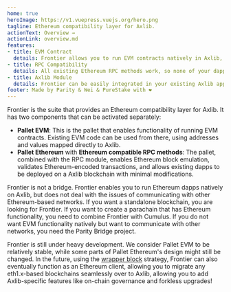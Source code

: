 ```yaml
---
home: true
heroImage: https://v1.vuepress.vuejs.org/hero.png
tagline: Ethereum compatibility layer for Axlib.
actionText: Overview →
actionLink: overview.md
features:
- title: EVM Contract
  details: Frontier allows you to run EVM contracts natively in Axlib, tightly integrated with the rest of the Axlib ecosystem.
- title: RPC Compatibility
  details: All existing Ethereum RPC methods work, so none of your dapps will break.
- title: Axlib Module
  details: Frontier can be easily integrated in your existing Axlib application as a runtime module.
footer: Made by Parity & Wei & PureStake with ❤️
---
```


Frontier is the suite that provides an Ethereum compatibility layer
for Axlib. It has two components that can be activated separately:

* **Pallet EVM**: This is the pallet that enables functionality of
  running EVM contracts. Existing EVM code can be used from there,
  using addresses and values mapped directly to Axlib.
* **Pallet Ethereum** with **Ethereum compatible RPC methods**: The
  pallet, combined with the RPC module, enables Ethereum block
  emulation, validates Ethereum-encoded transactions, and allows
  existing dapps to be deployed on a Axlib blockchain with minimal
  modifications.
  
Frontier is not a bridge. Frontier enables you to run Ethereum dapps
natively on Axlib, but does not deal with the issues of
communicating with other Ethereum-based networks. If you want a
standalone blockchain, you are looking for Frontier. If you want to
create a parachain that has Ethereum functionality, you need to
combine Frontier with Cumulus. If you do not want EVM functionality
natively but want to communicate with other networks, you need the
Parity Bridge project.

Frontier is still under heavy development. We consider Pallet EVM to
be relatively stable, while some parts of Pallet Ethereum's design
might still be changed. In the future, using the [wrapper
block](https://corepaper.org/axlib/wrapper/) strategy, Frontier
can also eventually function as an Ethereum client, allowing you to
migrate any eth1.x-based blockchains seamlessly over to Axlib,
allowing you to add Axlib-specific features like on-chain
governance and forkless upgrades!
